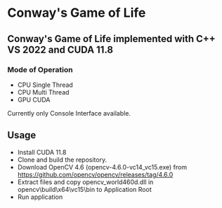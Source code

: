 # Conway's Game of Life

## Conway's Game of Life implemented with C++ VS 2022 and CUDA 11.8

### Mode of Operation
  - CPU Single Thread
  - CPU Multi Thread
  - GPU CUDA
  
Currently only Console Interface available.   

## Usage
- Install CUDA 11.8
- Clone and build the repository.
- Download OpenCV 4.6 (opencv-4.6.0-vc14_vc15.exe) from https://github.com/opencv/opencv/releases/tag/4.6.0
- Extract files and copy opencv_world460d.dll in opencv\build\x64\vc15\bin to Application Root
- Run application
